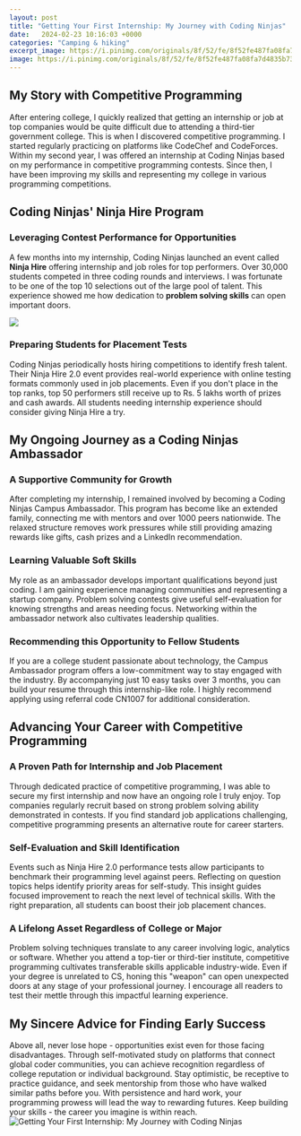 ```yaml
---
layout: post
title: "Getting Your First Internship: My Journey with Coding Ninjas"
date:   2024-02-23 10:16:03 +0000
categories: "Camping & hiking"
excerpt_image: https://i.pinimg.com/originals/8f/52/fe/8f52fe487fa08fa7d4835b737105ab01.jpg
image: https://i.pinimg.com/originals/8f/52/fe/8f52fe487fa08fa7d4835b737105ab01.jpg
---
```


## My Story with Competitive Programming  
After entering college, I quickly realized that getting an internship or job at top companies would be quite difficult due to attending a third-tier government college. This is when I discovered competitive programming. I started regularly practicing on platforms like CodeChef and CodeForces. Within my second year, I was offered an internship at Coding Ninjas based on my performance in competitive programming contests. Since then, I have been improving my skills and representing my college in various programming competitions.
## Coding Ninjas' Ninja Hire Program
### Leveraging Contest Performance for Opportunities  
A few months into my internship, Coding Ninjas launched an event called **Ninja Hire** offering internship and job roles for top performers. Over 30,000 students competed in three coding rounds and interviews. I was fortunate to be one of the top 10 selections out of the large pool of talent. This experience showed me how dedication to **problem solving skills** can open important doors.

![](https://priyadogra.com/wp-content/uploads/2021/04/coding-ninjas.jpg)
### Preparing Students for Placement Tests
Coding Ninjas periodically hosts hiring competitions to identify fresh talent. Their Ninja Hire 2.0 event provides real-world experience with online testing formats commonly used in job placements. Even if you don't place in the top ranks, top 50 performers still receive up to Rs. 5 lakhs worth of prizes and cash awards. All students needing internship experience should consider giving Ninja Hire a try.
## My Ongoing Journey as a Coding Ninjas Ambassador  
### A Supportive Community for Growth
After completing my internship, I remained involved by becoming a Coding Ninjas Campus Ambassador. This program has become like an extended family, connecting me with mentors and over 1000 peers nationwide. The relaxed structure removes work pressures while still providing amazing rewards like gifts, cash prizes and a LinkedIn recommendation.
### Learning Valuable Soft Skills
My role as an ambassador develops important qualifications beyond just coding. I am gaining experience managing communities and representing a startup company. Problem solving contests give useful self-evaluation for knowing strengths and areas needing focus. Networking within the ambassador network also cultivates leadership qualities.
### Recommending this Opportunity to Fellow Students
If you are a college student passionate about technology, the Campus Ambassador program offers a low-commitment way to stay engaged with the industry. By accompanying just 10 easy tasks over 3 months, you can build your resume through this internship-like role. I highly recommend applying using referral code CN1007 for additional consideration.
## Advancing Your Career with Competitive Programming 
### A Proven Path for Internship and Job Placement  
Through dedicated practice of competitive programming, I was able to secure my first internship and now have an ongoing role I truly enjoy. Top companies regularly recruit based on strong problem solving ability demonstrated in contests. If you find standard job applications challenging, competitive programming presents an alternative route for career starters. 
### Self-Evaluation and Skill Identification
Events such as Ninja Hire 2.0 performance tests allow participants to benchmark their programming level against peers. Reflecting on question topics helps identify priority areas for self-study. This insight guides focused improvement to reach the next level of technical skills. With the right preparation, all students can boost their job placement chances.
### A Lifelong Asset Regardless of College or Major
Problem solving techniques translate to any career involving logic, analytics or software. Whether you attend a top-tier or third-tier institute, competitive programming cultivates transferable skills applicable industry-wide. Even if your degree is unrelated to CS, honing this "weapon" can open unexpected doors at any stage of your professional journey. I encourage all readers to test their mettle through this impactful learning experience.
## My Sincere Advice for Finding Early Success  
Above all, never lose hope - opportunities exist even for those facing disadvantages. Through self-motivated study on platforms that connect global coder communities, you can achieve recognition regardless of college reputation or individual background. Stay optimistic, be receptive to practice guidance, and seek mentorship from those who have walked similar paths before you. With persistence and hard work, your programming prowess will lead the way to rewarding futures. Keep building your skills - the career you imagine is within reach.
 ![Getting Your First Internship: My Journey with Coding Ninjas](https://i.pinimg.com/originals/8f/52/fe/8f52fe487fa08fa7d4835b737105ab01.jpg)